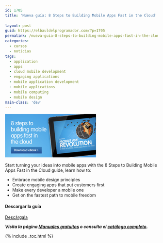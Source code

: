 ```yaml
---
id: 1705
title: 'Nueva guía: 8 Steps to Building Mobile Apps Fast in the Cloud'

layout: post
guid: https://elbauldelprogramador.com/?p=1705
permalink: /nueva-guia-8-steps-to-building-mobile-apps-fast-in-the-cloud/
categories:
  - cursos
  - noticias
tags:
  - application
  - apps
  - cloud mobile development
  - engaging applications
  - mobile application development
  - mobile applications
  - mobile computing
  - mobile design
main-class: 'dev'
---
```

[<img src="/assets/img/2013/07/8-Steps-to-Building-Mobile-Apps-Fast-in-the-Cloud-300x1431.png" alt="8 Steps to Building Mobile Apps Fast in the Cloud" width="300" height="143" class="alignleft size-medium wp-image-1706" />][1]

Start turning your ideas into mobile apps with the 8 Steps to Building Mobile Apps Fast in the Cloud guide, learn how to:

  * Embrace mobile design principles
  * Create engaging apps that put customers first
  * Make every developer a mobile one
  * Get on the fastest path to mobile freedom

#### Descargar la guía

<div class="button-post">
  <a href="http://elbauldelprogramador.tradepub.com/c/pubRD.mpl?sr=oc&_t=oc:&pc=w_sale38" target="_blank" class="wi-button style-3">Descárgala<i class="icon-download icon-2x"></i></a>
</div>

***Visita la página [Manuales gratuitos][2] o consulta el [catálogo completo][3].***  
  
<!--ad-->



 [1]: http://elbauldelprogramador.tradepub.com/c/pubRD.mpl?sr=oc&_t=oc:&pc=w_sale38/prgm.cgi/
 [2]: /manuales-gratuitos/
 [3]: http://elbauldelprogramador.tradepub.com/category/information-technology/1207/ "Catálogo completo de Guías gratuítas "

{% include _toc.html %}
